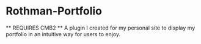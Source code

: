 # Rothman-Portfolio
** REQUIRES CMB2 **
A plugin I created for my personal site to display my portfolio in an intuitive way for users to enjoy.
